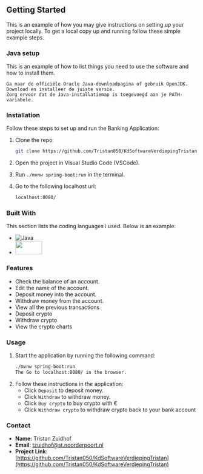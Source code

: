 ## Getting Started

This is an example of how you may give instructions on setting up your project locally.
To get a local copy up and running follow these simple example steps.

### Java setup

This is an example of how to list things you need to use the software and how to install them.

  ```
  Ga naar de officiële Oracle Java-downloadpagina of gebruik OpenJDK.
Download en installeer de juiste versie.
Zorg ervoor dat de Java-installatiemap is toegevoegd aan je PATH-variabele.
  ```

### Installation

Follow these steps to set up and run the Banking Application:

1. Clone the repo:
   ```sh
   git clone https://github.com/Tristan050/KdSoftwareVerdiepingTristan
   ```
2. Open the project in Visual Studio Code (VSCode).

3. Run `./mvnw spring-boot:run` in the terminal.

4. Go to the following localhost url:
   ```sh
   localhost:8080/
   ```

### Built With

This section lists the coding languages i used. Below is an example:

* ![Java](https://img.shields.io/badge/Java-ED8B00?style=for-the-badge&logo=java&logoColor=white)
* <img src="./demo/images/Spring.png" width="70" height="35" />

### Features

- Check the balance of an account.
- Edit the name of the account.
- Deposit money into the account.
- Withdraw money from the account.
- View all the previous transactions
- Deposit crypto
- Withdraw crypto
- View the crypto charts

### Usage

1. Start the application by running the following command:
   ```sh
   ./mvnw spring-boot:run
   The Go to localhost:8080/ in the browser.
   ```
2. Follow these instructions in the application:
   - Click `Deposit` to deposit money.
   - Click `Withdraw` to withdraw money.
   - Click `Buy crypto` to buy crypto with €
   - Click `Withdraw crypto` to withdraw crypto back to your bank account
     
### Contact

- **Name**: Tristan Zuidhof
- **Email**: [tzuidhof@st.noorderpoort.nl](mailto:tzuidhof@st.noorderpoort.nl)
- **Project Link**: [https://github.com/Tristan050/KdSoftwareVerdiepingTristan](https://github.com/Tristan050/KdSoftwareVerdiepingTristan)
